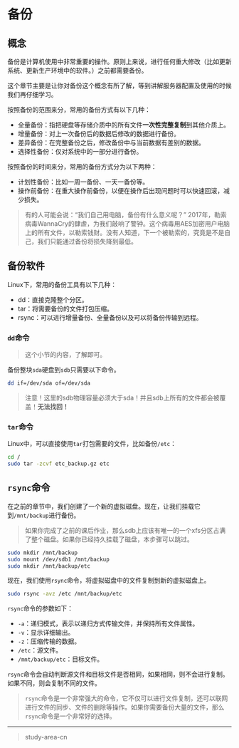 # 备份

## 概念

备份是计算机使用中非常重要的操作。原则上来说，进行任何重大修改（比如更新系统、更新生产环境中的软件。）之前都需要备份。

这个章节主要是让你对备份这个概念有所了解，等到讲解服务器配置及使用的时候我们再仔细学习。

按照备份的范围来分，常用的备份方式有以下几种：

- 全量备份：指把硬盘等存储介质中的所有文件**一次性完整复制**到其他介质上。
- 增量备份：对上一次备份后的数据后修改的数据进行备份。
- 差异备份：在完整备份之后，修改备份中与当前数据有差别的数据。
- 选择性备份：仅对系统中的一部分进行备份。

按照备份的时间来分，常用的备份方式分为以下两种：

- 计划性备份：比如一周一备份、一天一备份等。
- 操作前备份：在重大操作前备份，以便在操作后出现问题时可以快速回滚，减少损失。

> 有的人可能会说：“我们自己用电脑，备份有什么意义呢？” 2017年，勒索病毒WannaCry的肆虐，为我们敲响了警钟。这个病毒用AES加密用户电脑上的所有文件，以勒索钱财。没有人知道，下一个被勒索的，究竟是不是自己，我们只能通过备份将损失降到最低。

## 备份软件

Linux下，常用的备份工具有以下几种：

- dd：直接克隆整个分区。
- tar：将需要备份的文件打包压缩。
- rsync：可以进行增量备份、全量备份以及可以将备份传输到远程。

### `dd`命令

> 这个小节的内容，了解即可。

备份整块`sda`硬盘到`sdb`只需要以下命令。

```sh
dd if=/dev/sda of=/dev/sda
```

> 注意！这里的sdb物理容量必须大于sda！并且sdb上所有的文件都会被覆盖！**无法找回！**

### `tar`命令

Linux中，可以直接使用`tar`打包需要的文件，比如备份`/etc`：

```sh
cd /
sudo tar -zcvf etc_backup.gz etc
```

## `rsync`命令

在之前的章节中，我们创建了一个新的虚拟磁盘。现在，让我们挂载它到`/mnt/backup`进行备份。

> 如果你完成了之前的课后作业，那么sdb上应该有唯一的一个xfs分区占满了整个磁盘。如果你已经持久挂载了磁盘，本步骤可以跳过。

```sh
sudo mkdir /mnt/backup
sudo mount /dev/sdb1 /mnt/backup
sudo mkdir /mnt/backup/etc
```

现在，我们使用`rsync`命令，将虚拟磁盘中的文件复制到新的虚拟磁盘上。

```sh
sudo rsync -avz /etc /mnt/backup/etc
```

`rsync`命令的参数如下：

- `-a`：递归模式，表示以递归方式传输文件，并保持所有文件属性。
- `-v`：显示详细输出。
- `-z`：压缩传输的数据。
- `/etc`：源文件。
- `/mnt/backup/etc`：目标文件。

`rsync`命令会自动判断源文件和目标文件是否相同，如果相同，则不会进行复制。如果不同，则会复制不同的文件。

> `rsync`命令是一个非常强大的命令，它不仅可以进行文件复制，还可以联网进行文件的同步、文件的删除等操作。如果你需要备份大量的文件，那么`rsync`命令是一个非常好的选择。

---

> study-area-cn
